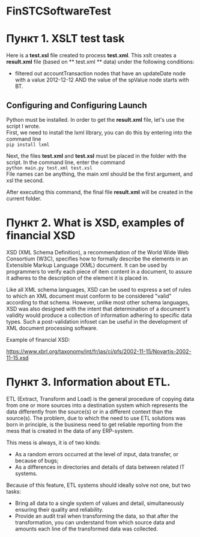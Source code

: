 # FinSTCSoftwareTest

# Пункт 1. XSLT test task

Here is a **test.xsl** file created to process **test.xml**. This xslt creates a **result.xml** file (based on ** test.xml ** data) under the following conditions:  
* filtered out accountTransaction nodes that have an updateDate node with a value 2012-12-12 AND the value of the spValue node starts with BT.

## Configuring and Configuring Launch

Python must be installed.
In order to get the **result.xml** file, let's use the script I wrote.  
First, we need to install the lxml library, you can do this by entering into the command line  
`pip install lxml`  

Next, the files **test.xml** and **test.xsl** must be placed in the folder with the script. In the command line, enter the command  
`python main.py test.xml test.xsl`  
File names can be anything, the main xml should be the first argument, and xsl the second.  

After executing this command, the final file **result.xml** will be created in the current folder.  

# Пункт 2. What is XSD, examples of financial XSD

XSD (XML Schema Definition), a recommendation of the World Wide Web Consortium (W3C), specifies how to formally describe the elements in an Extensible Markup Language (XML) document. It can be used by programmers to verify each piece of item content in a document, to assure it adheres to the description of the element it is placed in.

Like all XML schema languages, XSD can be used to express a set of rules to which an XML document must conform to be considered "valid" according to that schema. However, unlike most other schema languages, XSD was also designed with the intent that determination of a document's validity would produce a collection of information adhering to specific data types. Such a post-validation infoset can be useful in the development of XML document processing software.

Example of financial XSD:

<https://www.xbrl.org/taxonomy/int/fr/ias/ci/pfs/2002-11-15/Novartis-2002-11-15.xsd>

# Пункт 3. Information about ETL.

ETL (Extract, Transform and Load) is the general procedure of copying data from one or more sources into a destination system which represents the data differently from the source(s) or in a different context than the source(s).
The problem, due to which the need to use ETL solutions was born in principle, is the business need to get reliable reporting from the mess that is created in the data of any ERP-system.

This mess is always, it is of two kinds:
* As a random errors occurred at the level of input, data transfer, or because of bugs;
* As a differences in directories and details of data between related IT systems.

Because of this feature, ETL systems should ideally solve not one, but two tasks:

* Bring all data to a single system of values and detail, simultaneously ensuring their quality and reliability.
* Provide an audit trail when transforming the data, so that after the transformation, you can understand from which source data and amounts each line of the transformed data was collected.

